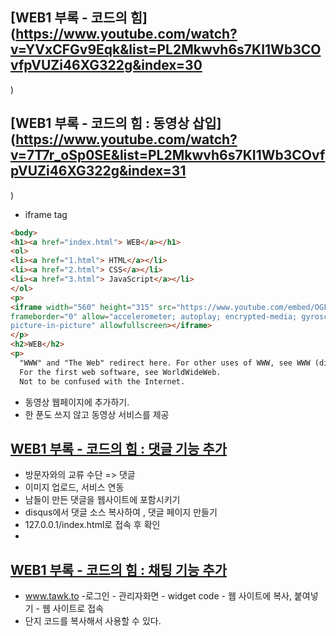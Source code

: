 ## [WEB1 부록 - 코드의 힘](https://www.youtube.com/watch?v=YVxCFGv9Eqk&list=PL2Mkwvh6s7KI1Wb3COvfpVUZi46XG322g&index=30
)

## [WEB1 부록 - 코드의 힘 : 동영상 삽입](https://www.youtube.com/watch?v=7T7r_oSp0SE&list=PL2Mkwvh6s7KI1Wb3COvfpVUZi46XG322g&index=31
)

- iframe tag

```html
<body>
<h1><a href="index.html"> WEB</a></h1>
<ol>
<li><a href="1.html"> HTML</a></li>
<li><a href="2.html"> CSS</a></li>
<li><a href="3.html"> JavaScript</a></li>
</ol>
<p>
<iframe width="560" height="315" src="https://www.youtube.com/embed/OGFgdro160I"
frameborder="0" allow="accelerometer; autoplay; encrypted-media; gyroscope;
picture-in-picture" allowfullscreen></iframe>
</p>  
<h2>WEB</h2>
<p>
  "WWW" and "The Web" redirect here. For other uses of WWW, see WWW (disambiguation). For uses of web, see Web (disambiguation).
  For the first web software, see WorldWideWeb.
  Not to be confused with the Internet.
```

- 동영상 웹페이지에 추가하기. 
- 한 푼도 쓰지 않고 동영상 서비스를 제공

## [WEB1 부록 - 코드의 힘 : 댓글 기능 추가](https://www.youtube.com/watch?v=LVLHprUg-PM&list=PL2Mkwvh6s7KI1Wb3COvfpVUZi46XG322g&index=32)

- 방문자와의 교류 수단 => 댓글
- 이미지 업로드, 서비스 연동
- 남들이 만든 댓글을 웹사이트에 포함시키기
-  disqus에서 댓글 소스 복사하여 , 댓글 페이지 만들기
-  127.0.0.1/index.html로 접속 후 확인
- 

## [WEB1 부록 - 코드의 힘 : 채팅 기능 추가](https://www.youtube.com/watch?v=d4H1ua2USa8&list=PL2Mkwvh6s7KI1Wb3COvfpVUZi46XG322g&index=33)
- www.tawk.to -로그인 - 관리자화면 - widget code - 웹 사이트에 복사, 붙여넣기 - 웹 사이트로 접속
- 단지 코드를 복사해서 사용할 수 있다.


